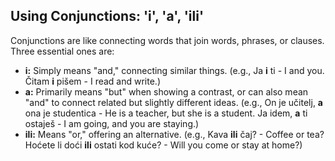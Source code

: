## Using Conjunctions: 'i', 'a', 'ili'

Conjunctions are like connecting words that join words, phrases, or clauses. Three essential ones are:

*   __i:__ Simply means "and," connecting similar things. (e.g., Ja __i__ ti - I and you. Čitam __i__ pišem - I read and write.)
*   __a:__ Primarily means "but" when showing a contrast, or can also mean "and" to connect related but slightly different ideas. (e.g., On je učitelj, __a__ ona je studentica - He is a teacher, but she is a student. Ja idem, __a__ ti ostaješ - I am going, and you are staying.)
*   __ili:__ Means "or," offering an alternative. (e.g., Kava __ili__ čaj? - Coffee or tea? Hoćete li doći __ili__ ostati kod kuće? - Will you come or stay at home?)